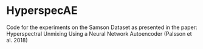 # HyperspecAE
Code for the experiments on the Samson Dataset as presented in the paper: Hyperspectral Unmixing Using a Neural Network Autoencoder (Palsson et al. 2018)
